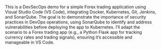 This is a DevSecOps demo for a simple Forex trading application using Visual Studio Code (VS Code), integrating Docker, Kubernetes, Git, Jenkins, and SonarQube. The goal is to demonstrate the importance of security practices in DevOps operations, using SonarQube to identify and address vulnerabilities before deploying the app to Kubernetes. I’ll adapt the scenario to a Forex trading app (e.g., a Python Flask app for tracking currency rates and trading signals), ensuring it’s accessible and manageable in VS Code.
